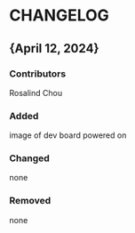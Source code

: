 # CHANGELOG

## {April 12, 2024}
### Contributors
Rosalind Chou

### Added
image of dev board powered on

### Changed
none

### Removed
none
